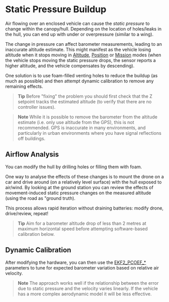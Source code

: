 # Static Pressure Buildup

Air flowing over an enclosed vehicle can cause the *static pressure* to change within the canopy/hull. Depending on the location of holes/leaks in the hull, you can end up with under or overpressure (similar to a wing).

The change in pressure can affect barometer measurements, leading to an inaccurate altitude estimate. This might manifest as the vehicle losing altitude when it stops moving in [Altitude](../flight_modes/altitude_mc.md), [Position](../flight_modes/position_mc.md) or [Mission](../flight_modes/mission.md) modes (when the vehicle stops moving the static pressure drops, the sensor reports a higher altitude, and the vehicle compensates by descending).

One solution is to use foam-filled venting holes to reduce the buildup (as much as possible) and then attempt dynamic calibration to remove any remaining effects.

> **Tip** Before "fixing" the problem you should first check that the Z setpoint tracks the estimated altitude (to verify that there are no controller issues).

<span></span>

> **Note** While it is possible to remove the barometer from the altitude estimate (i.e. only use altitude from the GPS), this is not recommended. GPS is inaccurate in many environments, and particularly in urban environments where you have signal reflections off buildings.

## Airflow Analysis

You can modify the hull by drilling holes or filling them with foam.

One way to analyse the effects of these changes is to mount the drone on a car and drive around (on a relatively level surface) with the hull exposed to air/wind. By looking at the ground station you can review the effects of movement-induced static pressure changes on the measured altitude (using the road as "ground truth).

This process allows rapid iteration without draining batteries: modify drone, drive/review, repeat!

> **Tip** Aim for a barometer altitude drop of less than 2 metres at maximum horizontal speed before attempting software-based calibration below.

## Dynamic Calibration

After modifying the hardware, you can then use the [EKF2_PCOEF_*](../advanced_config/parameter_reference.md#EKF2_PCOEF_XN) parameters to tune for expected barometer variation based on relative air velocity.

> **Note** The approach works well if the relationship between the error due to static pressure and the velocity varies linearly. If the vehicle has a more complex aerodynamic model it will be less effective.